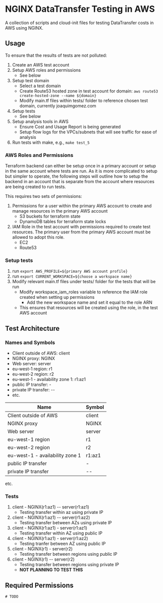 # NGINX DataTransfer Testing in AWS

A  collection of scripts and cloud-init files for testing DataTransfer costs in AWS using NGINX.

## Usage

To ensure that the results of tests are not polluted:

1. Create an AWS test account
2. Setup AWS roles and permissions
    - See below
3. Setup test domain
    - Select a test domain 
    - Create Route53 hosted zone in test account for domain: `aws route53 create-hosted-zone --name ${domain}`
    - Modify main.tf files within tests/ folder to reference chosen test domain, currently joaquimgomez.com
4. Setup tests 
    - See below
6. Setup analysis tools in AWS
    - Ensure Cost and Usage Report is being generated
    - Setup flow logs for the VPCs/subnets that will see traffic for ease of analysis
5. Run tests with make, e.g., `make test_5`


### AWS Roles and Permissions

Terraform backend can either be setup once in a primary account or setup in the same account where tests are run. 
As it is more complicated to setup but simpler to operate, the following steps will outline how to setup the backend in an account that is separate from 
the account where resources are being created to run tests. 

This requires two sets of permissions:

1. Permissions for a user within the primary AWS account to create and manage resources in the primary AWS account
    - S3 buckets for terraform state
    - DynamoDB tables for terraform state locks
2. IAM Role in the test account with permissions required to create test resources. The primary user from the primary AWS account must be allowed to adopt this role.
    - EC2
    - Route53 

### Setup tests

1. run `export AWS_PROFILE=${primary AWS account profile}`
2. run `export CURRENT_WORKSPACE=${choose a workspace name}`
3. Modify relevant main.tf files under tests/ folder for the tests that will be run 
    - Modify workspace_iam_roles variable to reference the IAM role created when setting up permissions 
        - Add the new workspace name and set it equal to the role ARN
    - This ensures that resources will be created using the role, in the test AWS account

## Test Architecture

### Names and Symbols

- Client outside of AWS: client
- NGINX proxy: NGINX
- Web server: server
- eu-west-1 region: r1
- eu-west-2 region: r2
- eu-west-1 - availability zone 1: r1:az1
- public IP transfer: - 
- private IP transfer: -- 
- etc.

Name | Symbol
--- | ---
Client outside of AWS| client
NGINX proxy| NGINX
Web server| server
eu-west-1 region| r1
eu-west-2 region| r2
eu-west-1 - availability zone 1| r1:az1
public IP transfer| - 
private IP transfer| -- 
etc.

### Tests

1. client - NGINX(r1:az1) -- server(r1:az1)
    - Testing transfer within az using private IP
2. client - NGINX(r1:az1) -- server(r1:az2)
    - Testing transfer between AZs using private IP
3. client - NGINX(r1:az1) - server(r1:az1)
    - Testing transfer within AZ using public IP
4. client - NGINX(r1:az1) - server(r1:az2)
    - Testing tranfer between AZ using public IP
5. client - NGINX(r1) - server(r2)
    - Testing transfer between regions using public IP
6. client - NGINX(r1) -- server(r2)
    - Testing transfer between regions using private IP 
    - **NOT PLANNING TO TEST THIS**
    
## Required Permissions
    # TODO
